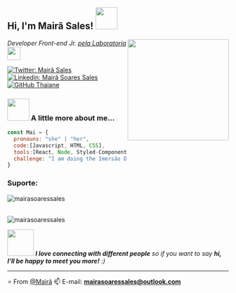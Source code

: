 <h2> Hi, I'm Mairã Sales! <img src="https://media.giphy.com/media/mGcNjsfWAjY5AEZNw6/giphy.gif" width="50"></h2>
<img align='right' src="https://media.giphy.com/media/Z9Pfqoa4fdnZayauCx/giphy.gif" width="230">
<p><em>Developer Front-end Jr. <a href="https://www.laboratoria.la/">pela Laboratoria  </a><img src="https://media.giphy.com/media/fYSnHlufseco8Fh93Z/giphy.gif" width="30"></br>
</em></p>

[![Twitter: Mairã Sales](https://img.shields.io/twitter/follow/MaiSoSales?style=social)](https://twitter.com/MaiSoSales)
[![Linkedin: Mairã Soares Sales](https://img.shields.io/badge/-mairasoaressales-blue?style=flat-square&logo=Linkedin&logoColor=white&link=https://www.linkedin.com/in/mairasoaressales/)](https://www.linkedin.com/in/mairasoaressales)
[![GitHub Thaiane](https://img.shields.io/github/followers/MairaSoaresSales?label=follow&style=social)](https://github.com/MairaSoaresSales)


### <img src="https://media.giphy.com/media/fvw6PmCEfbPw1ItlFQ/giphy.gif" width="50"> A little more about me...  

```javascript
const Mai = {
  pronouns: "she" | "her",
  code:[Javascript, HTML, CSS],
  tools:[React, Node, Styled-Components, Material Ui, Firebase],
  challenge: "I am doing the Imersão Dados - ALURA"
}
```

<h3 align = "left"> Suporte: </h3>


<p> <img align = "left" src = "https://github-readme-stats.vercel.app/api/top-langs?username=mairasoaressales&show_icons=true&locale=en&layout=compact" alt = "mairasoaressales" /> </p><br> <br>

<p> <img align = "center" src = "https://github-readme-streak-stats.herokuapp.com/?user=mairasoaressales&" alt = "mairasoaressales" /> </p>

<img src="https://media.giphy.com/media/LnQjpWaON8nhr21vNW/giphy.gif" width="60"> <em><b>I love connecting with different people</b> so if you want to say <b>hi, I'll be happy to meet you more!</b> :)</em>

---

⭐️ From [@Mairã](https://github.com/MairaSoaresSales)
📫 E-mail: **mairasoaressales@outlook.com**


